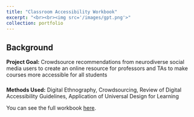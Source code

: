 ```yaml
---
title: "Classroom Accessibility Workbook"
excerpt: "<br><br><img src='/images/gpt.png'>"
collection: portfolio
---
```


## Background

**Project Goal:** Crowdsource recommendations from neurodiverse social media users to create an online resource for professors and TAs to make courses more accessible for all students

### 


**Methods Used:** Digital Ethnography, Crowdsourcing, Review of Digital Accessibility Guidelines, Application of Universal Design for Learning


You can see the full workbook [here](https://tessaeagle.github.io/files/Classroom_Accessibility_Guidelines_Living.pdf).
